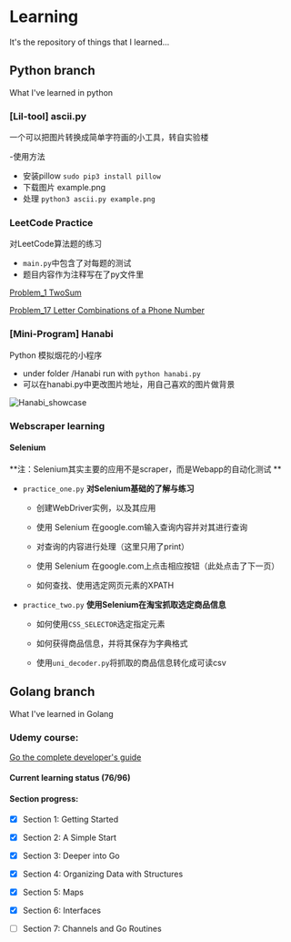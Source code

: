 # Learning
It's the repository of things that I learned...

## Python branch
What I've learned in python

### [Lil-tool] ascii.py

一个可以把图片转换成简单字符画的小工具，转自实验楼

-使用方法
* 安装pillow `sudo pip3 install pillow`
* 下载图片 example.png
* 处理 `python3 ascii.py example.png`

### LeetCode Practice

对LeetCode算法题的练习
* `main.py`中包含了对每题的测试
* 题目内容作为注释写在了py文件里

[Problem_1 TwoSum](https://github.com/DavidNeko/Learning/blob/Python/LeetCodePractice/p_001_TwoSum.py)

[Problem_17 Letter Combinations of a Phone Number](https://github.com/DavidNeko/Learning/blob/Python/LeetCodePractice/p_017_Letter_Combinations_of_a_Phone_Number.py)


### [Mini-Program] Hanabi

Python 模拟烟花的小程序
* under folder /Hanabi run with `python hanabi.py`
* 可以在hanabi.py中更改图片地址，用自己喜欢的图片做背景

![Hanabi_showcase](https://i.makeagif.com/media/9-14-2018/rgKbNS.gif)

### Webscraper learning

#### Selenium

**注：Selenium其实主要的应用不是scraper，而是Webapp的自动化测试
**

* `practice_one.py` **对Selenium基础的了解与练习**
	
	* 创建WebDriver实例，以及其应用
	
	* 使用 Selenium 在google.com输入查询内容并对其进行查询
	
	* 对查询的内容进行处理（这里只用了print）
	
	* 使用 Selenium 在google.com上点击相应按钮（此处点击了下一页）
	
	* 如何查找、使用选定网页元素的XPATH
	
	
* `practice_two.py` **使用Selenium在淘宝抓取选定商品信息**

	* 如何使用`CSS_SELECTOR`选定指定元素
	
	* 如何获得商品信息，并将其保存为字典格式
	
	* 使用`uni_decoder.py`将抓取的商品信息转化成可读csv



## Golang branch
What I've learned in Golang

### Udemy course: 
[Go the complete developer's guide](https://www.udemy.com/go-the-complete-developers-guide/)

#### Current learning status (76/96)
#### Section progress:
- [x] Section 1: Getting Started
- [x] Section 2: A Simple Start
- [x] Section 3: Deeper into Go
- [x] Section 4: Organizing Data with Structures
- [x] Section 5: Maps
- [x] Section 6: Interfaces
- [ ] Section 7: Channels and Go Routines


